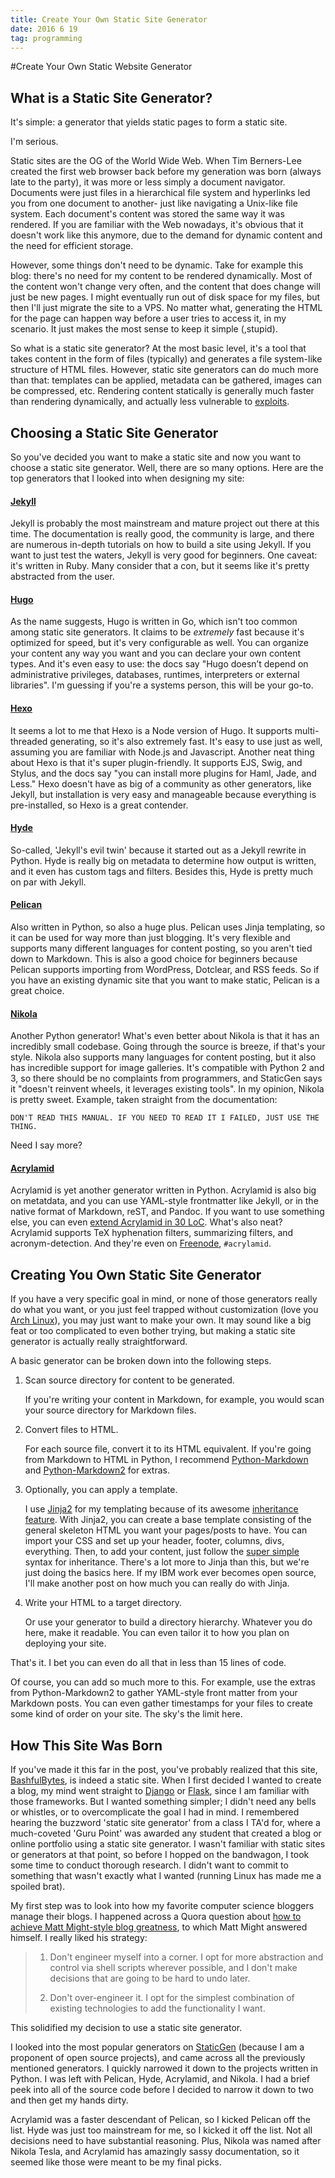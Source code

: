 ```yaml
---
title: Create Your Own Static Site Generator
date: 2016 6 19
tag: programming
---
```


#Create Your Own Static Website Generator

## What is a Static Site Generator?
It's simple: a generator that yields static pages to form a 
static site.  
  
I'm serious.  
  
Static sites are the OG of the World Wide Web. When Tim 
Berners-Lee created the first web browser back before my 
generation was born (always late to the party), it was 
more or less simply a document navigator. Documents 
were just files in a hierarchical file system and hyperlinks 
led you from one document to another- just like navigating 
a Unix-like file system. Each document's content was stored 
the same way it was rendered. If you are familiar with the Web 
nowadays, it's obvious that it doesn't work like this 
anymore, due to the demand for dynamic content and 
the need for efficient storage.  
  
However, some things don't need to be dynamic. Take for 
example this blog: there's no need for 
my content to be rendered dynamically. Most of the content
won't change very often, and the content that does change
will just be new pages. I might eventually run out 
of disk space for my files, but then I'll just migrate 
the site to a VPS. No matter what, generating the HTML 
for the page can happen way before a user tries to access
it, in my scenario. It just makes the most sense to keep 
it simple (,stupid).  
  
So what is a static site generator? At the most basic 
level, it's a tool that takes content in the form of 
files (typically) and generates a file system-like 
structure of HTML files. However, static site generators 
can do much more than that: templates can be applied, metadata 
can be gathered, images can be compressed, etc. Rendering 
content statically is generally much faster than rendering 
dynamically, and actually less vulnerable to 
[exploits](https://hackertarget.com/attacking-wordpress/).


## Choosing a Static Site Generator
So you've decided you want to make a static site and now
you want to choose a static site generator. Well, there are
so many options. Here are the top generators that I looked 
into when designing my site:  
  
#### [Jekyll](https://jekyllrb.com/)
Jekyll is probably the most mainstream and mature project out there at 
this time. The documentation is really good, the community is large, and 
there are numerous in-depth tutorials on how to build a site using Jekyll. 
If you want to just test the waters, Jekyll is very good for 
beginners. One caveat: it's written in Ruby. Many consider that a 
con, but it seems like it's pretty abstracted from the user.

#### [Hugo](https://gohugo.io/)
As the name suggests, Hugo is written in Go, which isn't too common 
among static site generators. It claims to be *extremely* fast because 
it's optimized for speed, but it's very configurable as well. You can 
organize your content any way you want and you can declare your 
own content types. And it's even easy to use: the docs say "Hugo 
doesn’t depend on administrative privileges, 
databases, runtimes, interpreters or external libraries". I'm guessing 
if you're a systems person, this will be your go-to.

#### [Hexo](https://hexo.io/)
It seems a lot to me that Hexo is a Node version of Hugo. It 
supports multi-threaded generating, so it's also extremely fast. 
It's easy to use just as well, assuming you are familiar with Node.js and 
Javascript. Another neat thing about Hexo is that it's super plugin-friendly.
It supports EJS, Swig, and Stylus, and the docs say 
"you can install more plugins for Haml, Jade, and Less." Hexo doesn't have 
as big of a community as other generators, like Jekyll, but installation 
is very easy and manageable because everything is pre-installed, so 
Hexo is a great contender. 

#### [Hyde](http://hyde.github.io/)
So-called, 'Jekyll's evil twin' because it started out as a Jekyll 
rewrite in Python. Hyde is really big on metadata to determine 
how output is written, and it even has custom tags and filters.
Besides this, Hyde is pretty much on par with Jekyll.

#### [Pelican](http://blog.getpelican.com/)
Also written in Python, so also a huge plus. Pelican uses Jinja 
templating, so it can be used for way more than just blogging. It's
very flexible and supports many different languages for content 
posting, so you aren't tied down to Markdown. This is also 
a good choice for beginners because Pelican 
supports importing from WordPress, Dotclear, and RSS feeds. So if you 
have an existing dynamic site that you want to make static, Pelican 
is a great choice.

#### [Nikola](https://getnikola.com/)
Another Python generator! What's even better about Nikola is that it has
an incredibly small codebase. Going through the source is breeze, if 
that's your style. Nikola also supports many languages for content 
posting, but it also has incredible support for image galleries.
It's compatible with Python 2 and 3, so there should be no 
complaints from programmers, and StaticGen says it "doesn't 
reinvent wheels, it leverages existing tools". In my 
opinion, Nikola is pretty sweet. Example, taken straight 
from the documentation:  
```
DON'T READ THIS MANUAL. IF YOU NEED TO READ IT I FAILED, JUST USE THE THING.
```
Need I say more?

#### [Acrylamid](https://posativ.org/acrylamid/)
Acrylamid is yet another generator written in Python. Acrylamid 
is also big on metatdata, and you can use YAML-style frontmatter
like Jekyll, or in the native format of Markdown, reST, and Pandoc. If 
you want to use something else, you can even 
[extend Acrylamid in 30 LoC](https://posativ.org/git/acrylamid/blob/master/acrylamid/filters/pytextile.py). 
What's also neat? Acrylamid supports TeX hyphenation filters, 
summarizing filters, and acronym-detection. And they're even on 
[Freenode](http://freenode.net/), `#acrylamid`.


## Creating You Own Static Site Generator
If you have a very specific goal in mind, or none of those 
generators really do what you want, or you just feel trapped 
without customization (love you 
[Arch Linux](https://www.archlinux.org/)), you may 
just want to make your own. It may sound like a big feat or 
too complicated to even bother trying, but making a static 
site generator is actually really straightforward. 

A basic generator can 
be broken down into the following steps.  
  
1.  Scan source directory for content to be generated.  
  
    If you're writing your content in Markdown, for example, you would
    scan your source directory for Markdown files.
  
2.  Convert files to HTML.  
  
    For each source file, convert it to its HTML equivalent. If you're 
    going from Markdown to HTML in Python, I recommend 
    [Python-Markdown](https://pythonhosted.org/Markdown/) and
    [Python-Markdown2](https://github.com/trentm/python-markdown2) 
    for extras.  
  
3.  Optionally, you can apply a template.  
  
    I use [Jinja2](http://jinja.pocoo.org/) for my templating 
    because of its awesome 
    [inheritance feature](http://jinja.pocoo.org/docs/dev/templates/#template-inheritance).
    With Jinja2, you can create a base template consisting of the general 
    skeleton HTML you want your pages/posts to have. You can import your CSS and 
    set up your header, footer, columns, divs, everything. Then, to add your 
    content, just follow the 
    [super simple](http://jinja.pocoo.org/docs/dev/templates/#child-template) 
    syntax for inheritance. There's a lot more to Jinja than this, but we're 
    just doing the basics here. If my IBM work ever becomes open source, I'll 
    make another post on how much you can really do with Jinja.
  
4.  Write your HTML to a target directory.  
  
    Or use your generator to build a directory hierarchy. Whatever you do here, 
    make it readable. You can even tailor it to how you plan on deploying 
    your site.  
  
That's it. I bet you can even do all that in less than 15 lines of code.  
  
Of course, you can add so much more to this. For example, use the extras from 
Python-Markdown2 to gather YAML-style front matter from your Markdown posts. 
You can even gather timestamps for your files to create some kind of order 
on your site. The sky's the limit here.  

## How This Site Was Born
If you've made it this far in the post, you've probably
realized that this site, [BashfulBytes](http://bashfulbytes.com/),
is indeed a static site. When I first decided I wanted to 
create a blog, my mind went straight to 
[Django](https://www.djangoproject.com/) or 
[Flask](http://flask.pocoo.org/),
since I am familiar with those frameworks. But I wanted 
something simpler; I didn't need any bells or whistles, or to
overcomplicate the goal I had in mind. I remembered hearing 
the buzzword 'static site generator' from a class I TA'd for,
where a much-coveted 'Guru Point' was awarded any student 
that created a blog or online portfolio using a static site 
generator. I wasn't familiar with static sites or generators 
at that point, so before I hopped on the bandwagon, I 
took some time to conduct thorough 
research. I didn't want to commit to something that 
wasn't exactly what I wanted (running Linux has made me a 
spoiled brat).
  
My first step was to look into how my 
favorite computer science bloggers manage their blogs. 
I happened across a Quora question about [how to achieve 
Matt Might-style blog greatness](https://www.quora.com/How-do-I-create-a-simple-and-clean-blog-like-matt-might-net), to which Matt Might 
answered himself. I really liked his strategy:  
  
> 1. Don't engineer myself into a corner. I opt for more abstraction
> and control via shell scripts wherever possible, and I don't 
> make decisions that are going to be hard to undo later.
>  
> 2. Don't over-engineer it.  I opt for the simplest combination 
> of existing technologies to add the functionality I want.

This solidified my decision to use a static site generator.  
  
I looked into the most 
popular generators on [StaticGen](https://www.staticgen.com/)
(because I am a proponent of open source projects), and 
came across all the previously mentioned generators. I 
quickly narrowed it down to the projects written in 
Python. I was left with Pelican, Hyde, Acrylamid,
and Nikola. I had a brief peek into all of the source code 
before I decided to narrow it down to two and then get 
my hands dirty.

Acrylamid was a faster descendant of Pelican, so I 
kicked Pelican off the list. Hyde was just too 
mainstream for me, so I kicked it off the list. Not 
all decisions need to have substantial reasoning. Plus, 
Nikola was named after Nikola Tesla, and Acrylamid has 
amazingly sassy documentation, so it seemed like those 
were meant to be my final picks.  
